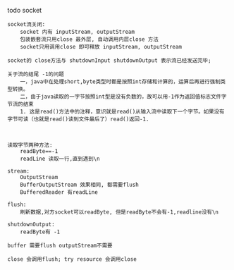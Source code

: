 todo socket

    socket流关闭:
        socket 内有 inputStream, outputStream
        包装嵌套流只用close 最外层, 自动调用内层close 方法
        socket只用调用close 即可释放 inputStream, outputStream
    
    socket的 close方法与 shutdownInput shutdownOutput 表示流已经发送完毕;
    
    关于流的结尾 -1的问题
        一，java中在处理short,byte类型时都是按照int存储和计算的，运算后再进行强制类型转换。
        二，由于java读取的一字节按照int型是没有负数的，故可以用-1作为返回值标志文件字节流的结束
        1. 这是read()方法中的注释，意识就是read()从输入流中读取下一个字节。如果没有字节可读（也就是read()读到文件最后了）read()返回-1.
    
    
    
    读取字节两种方法:
        readByte==-1
        readLine 读取一行,直到遇到\n
    
    stream:
        OutputStream
        BufferOutputStream 效果相同, 都需要flush
        BufferedReader 有readLine
    
    flush:
        刷新数据,对方socket可以readByte, 但是readByte不会有-1,readline没有\n
    
    shutdownOutput: 
        readByte有 -1
        
    buffer 需要flush outputStream不需要
    
    close 会调用flush; try resource 会调用close
